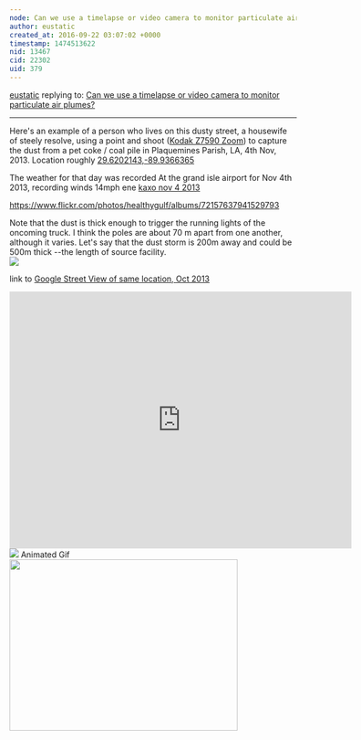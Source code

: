 ```yaml
---
node: Can we use a timelapse or video camera to monitor particulate air plumes?
author: eustatic
created_at: 2016-09-22 03:07:02 +0000
timestamp: 1474513622
nid: 13467
cid: 22302
uid: 379
---
```




[eustatic](../profile/eustatic) replying to: [Can we use a timelapse or video camera to monitor particulate air plumes?](../notes/gretchengehrke/09-20-2016/question-would-it-be-feasible-to-use-a-stationary-camera-to-conduct-emissions-opacity-evaluation)

----
Here's an example of a person who lives on this dusty street, a housewife of steely resolve, using a point and shoot ([Kodak Z7590 Zoom](https://www.flickr.com/cameras/kodak/z7590_zoom/)) to capture the dust from a pet coke / coal pile in Plaquemines Parish, LA, 4th Nov, 2013. Location roughly  [29.6202143,-89.9366365](https://goo.gl/5imZqE)

The weather for that day was recorded At the grand isle airport for Nov 4th 2013, recording winds 14mph ene
[kaxo nov 4 2013](https://goo.gl/IuE1Cl)

https://www.flickr.com/photos/healthygulf/albums/72157637941529793

Note that the dust is thick enough to trigger the running lights of the oncoming truck. I think the poles are about 70 m apart from one another, although it varies.  Let's say that the dust storm is 200m away and could be 500m thick --the length of source facility.  
<img src="https://c2.staticflickr.com/8/7342/10995497675_d557ca3211.jpg">

link to [Google Street View of same location, Oct 2013](https://goo.gl/maps/WnnZy9A2Sjo)

<iframe src="https://www.google.com/maps/embed?pb=!1m0!3m2!1sen!2sus!4v1474513956708!6m8!1m7!1s73ln6EeAX5mKafUHc29QPA!2m2!1d29.62457010961404!2d-89.92628479408063!3f114.67119117596913!4f3.3695685168270586!5f0.7820865974627469" width="600" height="450" frameborder="0" style="border:0" allowfullscreen></iframe>

<img src="https://c2.staticflickr.com/6/5495/29733020672_10089ebd56_z.jpg">
Animated Gif

<img src="https://c2.staticflickr.com/4/3666/10995654964_885b1f437f_o.gif" height = "300" width = "400" >